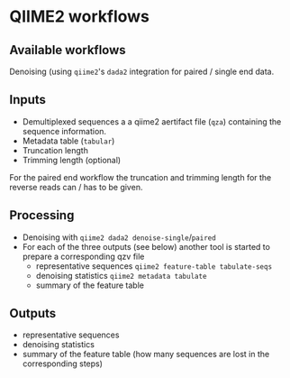 # QIIME2 workflows

## Available workflows

Denoising (using `qiime2`'s `dada2` integration for paired / single end data.

## Inputs

- Demultiplexed sequences a a qiime2 aertifact file (`qza`) containing the sequence information.
- Metadata table (`tabular`)
- Truncation length
- Trimming length (optional)

For the paired end workflow the truncation and trimming length for the reverse reads can / has to be given.


## Processing

- Denoising with `qiime2 dada2 denoise-single`/`paired`
- For each of the three outputs (see below) another tool is started to prepare a corresponding qzv file
  - representative sequences `qiime2 feature-table tabulate-seqs `
  - denoising statistics `qiime2 metadata tabulate`
  - summary of the feature table

## Outputs

  - representative sequences 
  - denoising statistics 
  - summary of the feature table (how many sequences are lost in the corresponding steps)
